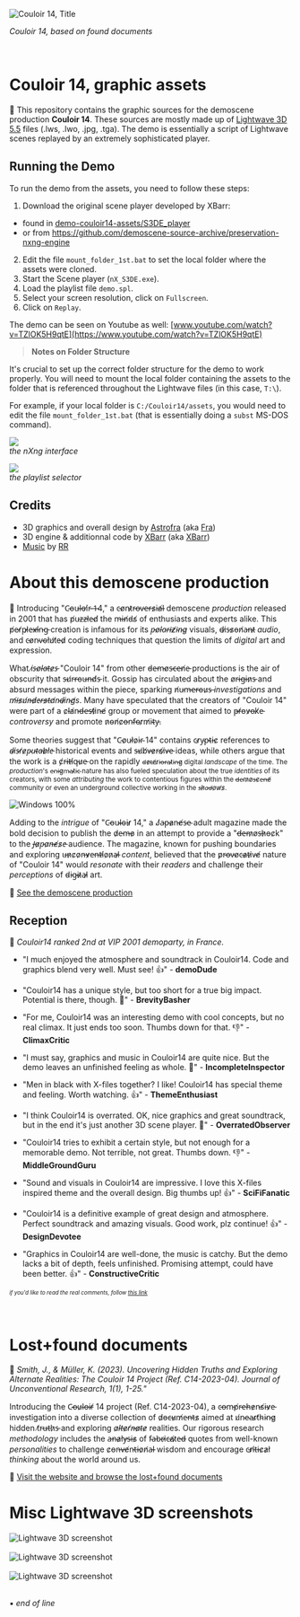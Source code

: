 ![Couloir 14, Title](img/c14-title.png)

_Couloir 14, based on found documents_

<br>

# Couloir 14, graphic assets

:floppy_disk: This repository contains the graphic sources for the demoscene production **Couloir 14**. These sources are mostly made up of [Lightwave 3D 5.5](https://en.wikipedia.org/wiki/LightWave_3D) files (.lws, .lwo, .jpg, .tga). The demo is essentially a script of Lightwave scenes replayed by an extremely sophisticated player.

## Running the Demo

To run the demo from the assets, you need to follow these steps:

1. Download the original scene player developed by XBarr:
  - found in [demo-couloir14-assets/S3DE_player](demo-couloir14-assets/S3DE_player)
  - or from https://github.com/demoscene-source-archive/preservation-nxng-engine
2. Edit the file `mount_folder_1st.bat` to set the local folder where the assets were cloned.
3. Start the Scene player (`nX_S3DE.exe`).
4. Load the playlist file `demo.spl`.
5. Select your screen resolution, click on `Fullscreen`.
6. Click on `Replay`.

The demo can be seen on Youtube as well: [www.youtube.com/watch?v=TZlOK5H9qtE](https://www.youtube.com/watch?v=TZlOK5H9qtE)

> **Notes on Folder Structure**

 It's crucial to set up the correct folder structure for the demo to work properly. You will need to mount the local folder containing the assets to the folder that is referenced throughout the Lightwave files (in this case, `T:\`).

 For example, if your local folder is `C:/Couloir14/assets`, you would need to edit the file `mount_folder_1st.bat` (that is essentially doing a `subst` MS-DOS command).
 
![](demo-couloir14-assets/img/nxng_start.png)<br>
_the nXng interface_

![](demo-couloir14-assets/img/nxng_load.png)<br>
_the playlist selector_

## Credits
- 3D graphics and overall design by [Astrofra]() (aka [Fra](https://www.pouet.net/user.php?who=940&show=credits))
- 3D engine & additionnal code by [XBarr](https://github.com/ejulien/) (aka [XBarr](https://www.pouet.net/user.php?who=940&show=credits))
- [Music](https://github.com/astrofra/couloir14/raw/main/demo-couloir14-assets/assets/ils_sont_la.mp3) by [RR](https://www.pouet.net/user.php?who=479&show=credits)

# About this demoscene production

:pill: Introducing "C̴o̵u̵l̶o̵i̸r̵ ̶1̵4," a c̵o̸n̵t̷r̵o̶v̵e̶r̵s̷i̵a̸l̵ demoscene *production* released in 2001 that has p̸u̵z̶z̵l̸e̵d̸ the m̶i̵n̸d̵s̸ of enthusiasts and experts alike. This p̸e̵r̸p̵l̷e̵x̶i̸n̵g̵ creation is infamous for its *p̵o̸l̵a̴r̵i̶z̸i̴n̴g̷* visuals, d̴i̷s̵s̷o̵n̸a̵n̶t̷ *audio*, and c̵o̸n̴v̴o̴l̸u̸t̸e̴d̷ coding techniques that question the limits of *digital* art and expression.

What *i̷s̵o̸l̵a̶t̵e̷s̵* "Couloir 14" from other d̵e̶m̵o̸s̵c̶e̵n̸e̵ productions is the air of obscurity that s̵u̸r̵r̵o̵u̶n̵d̸s̵ it. Gossip has circulated about the o̸r̵i̶g̵i̵n̷s̵ and absurd messages within the piece, sparking n̸u̵m̶e̶r̵o̵u̷s̶ *investigations* and *m̸i̶s̷u̸n̶d̷e̴r̵s̷t̶a̸n̴d̴i̷n̴g̸s*. Many have speculated that the creators of "Couloir 14" were part of a c̷l̵a̸n̵d̶e̵s̵t̸i̷n̵e̸ group or movement that aimed to p̶r̸o̵v̷o̶k̸e̵ *controversy* and promote n̷o̴n̸c̷o̶n̴f̵o̴r̷m̸i̴t̴y̵.

Some theories suggest that "C̴o̷u̴l̸o̷i̴r̴ 14" contains c̴r̷y̴p̵t̴i̵c̷ references to *d̴i̷s̵r̸e̷p̴u̵t̴a̶b̷l̸e̵* historical events and s̶u̸b̸v̶e̷r̵s̸i̷v̶e̵ ideas, while others argue that the work is a c̸r̵i̵t̶i̸q̵u̷e̵ on the rapidly <small>d̴e̷t̴e̸r̷i̵o̶r̶a̴t̷i̴n̶g̷ digital *landscape* of the time. The *production*'s e̴n̵i̴g̷m̴a̵t̷i̵c̴ nature has also fueled speculation about the true *identities* of its creators, with some *attributing* the work to contentious figures within the d̶e̴m̷o̸s̶c̷e̵n̶e̸ community or even an underground collective working in the *s̶h̷a̵d̶o̷w̸s̷*.</small>

![Windows 100%](img/win100.jpg)

Adding to the *intrigue* of "C̴o̵u̴l̴o̴i̵r̷ 14," a J̸a̴p̵a̷n̵e̸s̵e̴ adult magazine made the bold decision to publish the d̷e̵m̶o̷ in an attempt to provide a "d̶e̶m̷o̸s̶h̷o̵c̷k" to the *J̶a̷p̵a̷n̶e̸s̷e̵* audience. The magazine, known for pushing boundaries and exploring u̶n̷c̷o̷n̶v̷e̵n̶t̶i̸o̷n̷a̶l̷ *content*, believed that the p̷r̵o̶v̵o̸c̵a̷t̵i̷v̵e̸ nature of "Couloir 14" would *resonate* with their *readers* and challenge their *perceptions* of d̴i̵g̴i̶t̷a̵l̷ art.

:link: [See the demoscene production](https://www.pouet.net/prod.php?which=3054)

## Reception

:mega: _Couloir14 ranked 2nd at VIP 2001 demoparty, in France._

- "I much enjoyed the atmosphere and soundtrack in Couloir14. Code and graphics blend very well. Must see! 👍" - **demoDude**

- "Couloir14 has a unique style, but too short for a true big impact. Potential is there, though. 🐷" - **BrevityBasher**

- "For me, Couloir14 was an interesting demo with cool concepts, but no real climax. It just ends too soon. Thumbs down for that. 👎" - **ClimaxCritic**

- "I must say, graphics and music in Couloir14 are quite nice. But the demo leaves an unfinished feeling as whole. 🐷" - **IncompleteInspector**

- "Men in black with X-files together? I like! Couloir14 has special theme and feeling. Worth watching. 👍" - **ThemeEnthusiast**

- "I think Couloir14 is overrated. OK, nice graphics and great soundtrack, but in the end it's just another 3D scene player. 🐷" - **OverratedObserver**

- "Couloir14 tries to exhibit a certain style, but not enough for a memorable demo. Not terrible, not great. Thumbs down. 👎" - **MiddleGroundGuru**

- "Sound and visuals in Couloir14 are impressive. I love this X-files inspired theme and the overall design. Big thumbs up! 👍" - **SciFiFanatic**

- "Couloir14 is a definitive example of great design and atmosphere. Perfect soundtrack and amazing visuals. Good work, plz continue! 👍" - **DesignDevotee**

- "Graphics in Couloir14 are well-done, the music is catchy. But the demo lacks a bit of depth, feels unfinished. Promising attempt, could have been better. 👍" - **ConstructiveCritic**

<sup><sub>_if you'd like to read the real comments, follow [this link](https://www.pouet.net/prod.php?which=3054#c5110)_</sup></sub>

<br>

# Lost+found documents

:page_with_curl: _Smith, J., & Müller, K. (2023). Uncovering Hidden Truths and Exploring Alternate Realities: The Couloir 14 Project (Ref. C14-2023-04). Journal of Unconventional Research, 1(1), 1-25."_

Introducing the C̴o̶u̷l̴o̵i̶r̸ 14 project (Ref. C14-2023-04), a c̵o̶m̵p̸r̵e̶h̵e̷n̵s̸i̵v̷e̵ investigation into a diverse collection of d̷o̵c̶u̷m̸e̵n̶t̵s̷ aimed at u̸n̴e̴a̴r̷t̸h̴i̴n̵g̷ hidden t̸r̵u̶t̵h̷s̵ and exploring *a̷l̵t̶e̷r̸n̶a̷t̴e̷* realities. Our rigorous research *methodology* includes the a̶n̴a̷l̸y̶s̴i̴s̷ of f̴a̶b̴r̵i̷c̶a̸t̷e̵d̶ quotes from well-known *personalities* to challenge c̷o̵n̶v̵e̸n̵t̶i̵o̷n̸a̶l̵ wisdom and encourage c̵r̷i̸t̶i̵c̷a̷l̸ *thinking* about the world around us.

:link: [Visit the website and browse the lost+found documents](https://astrofra.github.io/couloir14/)

# Misc Lightwave 3D screenshots

![Lightwave 3D screenshot](demo-couloir14-assets/img/lw003.png)<br><br>
![Lightwave 3D screenshot](demo-couloir14-assets/img/lw001.png)<br><br>
![Lightwave 3D screenshot](demo-couloir14-assets/img/lw002.png)<br><br>

:black_small_square: _end of line_
